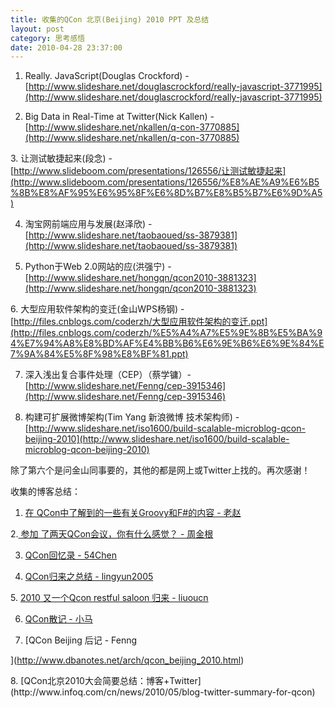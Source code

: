 ```yaml
---
title: 收集的QCon 北京(Beijing) 2010 PPT 及总结
layout: post
category: 思考感悟
date: 2010-04-28 23:37:00
---
```


1. Really. JavaScript(<span>Douglas Crockford</span>) - [http://www.slideshare.net/douglascrockford/really-javascript-3771995](http://www.slideshare.net/douglascrockford/really-javascript-3771995)

2. Big Data in Real-Time at Twitter(Nick Kallen) - [http://www.slideshare.net/nkallen/q-con-3770885](http://www.slideshare.net/nkallen/q-con-3770885)

3.&nbsp;让测试敏捷起来(段念) - [http://www.slideboom.com/presentations/126556/让测试敏捷起来](http://www.slideboom.com/presentations/126556/%E8%AE%A9%E6%B5%8B%E8%AF%95%E6%95%8F%E6%8D%B7%E8%B5%B7%E6%9D%A5)

4. 淘宝网前端应用与发展(赵泽欣) - [http://www.slideshare.net/taobaoued/ss-3879381](http://www.slideshare.net/taobaoued/ss-3879381)

5. Python于Web 2.0网站的应(洪强宁) - [http://www.slideshare.net/hongqn/qcon2010-3881323](http://www.slideshare.net/hongqn/qcon2010-3881323)

6.&nbsp;<span id="ctl00_ContentPlaceHolder3_SpeakerInfo">大型应用软件架构的变迁</span>(金山WPS杨钢) - [http://files.cnblogs.com/coderzh/大型应用软件架构的变迁.ppt](http://files.cnblogs.com/coderzh/%E5%A4%A7%E5%9E%8B%E5%BA%94%E7%94%A8%E8%BD%AF%E4%BB%B6%E6%9E%B6%E6%9E%84%E7%9A%84%E5%8F%98%E8%BF%81.ppt)

7. 深入浅出复合事件处理（CEP）（蔡学镛）- [http://www.slideshare.net/Fenng/cep-3915346](http://www.slideshare.net/Fenng/cep-3915346) 

8. 构建可扩展微博架构(Tim Yang 新浪微博 技术架构师) - [http://www.slideshare.net/iso1600/build-scalable-microblog-qcon-beijing-2010](http://www.slideshare.net/iso1600/build-scalable-microblog-qcon-beijing-2010)

除了第六个是问金山同事要的，其他的都是网上或Twitter上找的。再次感谢！ 

收集的博客总结：

1. [在 QCon中了解到的一些有关Groovy和F#的内容 - 老赵](http://blog.zhaojie.me/2010/04/something-about-groovy-and-fsharp-from-qcon.html)

2.[ 参加 了两天QCon会议，你有什么感觉？ - 周金根](http://www.cnblogs.com/zhoujg/archive/2010/04/24/1719549.html)

3. [QCon回忆录 - 54Chen](http://www.54chen.com/architecture/qcon-memoirs.html)

4. [QCon归来之总结 - lingyun2005](http://blog.csdn.net/lingyun2005/archive/2010/04/28/5537429.aspx)[](http://hi.csdn.net/lingyun2005)

5.&nbsp;[2010 又一个Qcon restful saloon 归来 -
liuoucn
](http://hi.baidu.com/leonliucn/blog/item/c382556c977dc9f742169465.html)

6. [QCon散记 - 小马](http://ued.taobao.com/blog/2010/04/29/qcon_notes/ "QCon散记")

7. [QCon Beijing 后记 - Fenng

](http://www.dbanotes.net/arch/qcon_beijing_2010.html)

<div>
</div>
8. [QCon北京2010大会简要总结：博客+Twitter](http://www.infoq.com/cn/news/2010/05/blog-twitter-summary-for-qcon)

&nbsp;
